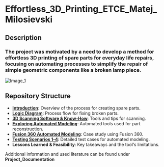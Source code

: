 # Effortless_3D_Printing_ETCE_Matej_Milosievski

## Description
### The project was motivated by a need to develop a method for effortless 3D printing of spare parts for everyday life repairs, focusing on automating processes to simplify the repair of simple geometric components like a broken lamp piece.
![Image_1](https://github.com/user-attachments/assets/695149f7-981e-41f4-877d-364ab745e4c9)


## Repository Structure
- [**Introduction**](https://github.com/Matej-Milosievski/Effortless_3D_Printing_ETCE_Matej_Milosievski/blob/main/Introduction.md): Overview of the process for creating spare parts.
- [**Logic Diagram**](https://github.com/Matej-Milosievski/Effortless_3D_Printing_ETCE_Matej_Milosievski/blob/main/Logic_Diagram.md): Process flow for fixing broken parts.
- [**3D Scanning Software & Know-How**](https://github.com/Matej-Milosievski/Effortless_3D_Printing_ETCE_Matej_Milosievski/blob/main/3D_Scanning_%26_Know_How.md): Tools and tips for scanning.
- [**Exploring Automated Modeling**](https://github.com/Matej-Milosievski/Effortless_3D_Printing_ETCE_Matej_Milosievski/blob/main/Exploring_Automated_Modeling.md): Automated tools used for part reconstruction.
- [**Fusion 360 Automated Modeling**](https://github.com/Matej-Milosievski/Effortless_3D_Printing_ETCE_Matej_Milosievski/blob/main/Exploring_Automated_Modeling.md): Case study using Fusion 360.
- [**Testing Scenarios 1-4**](https://github.com/Matej-Milosievski/Effortless_3D_Printing_ETCE_Matej_Milosievski/blob/main/Testing_Scenarios_1-4.md): Detailed test cases for automated modeling.
- **Lessons Learned & Feasibility**: Key takeaways and the tool's limitations.

Additional information and used literature can be found under **Project_Documentation**
